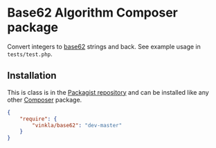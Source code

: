 Base62 Algorithm Composer package
=================================

Convert integers to [base62](http://en.wikipedia.org/wiki/62) strings and back. See example usage in ```tests/test.php```.

Installation
--------------
This is class is in the [Packagist repository](https://packagist.org/packages/vinkla/base62) and can be installed like any other [Composer](https://getcomposer.org/) package.

```json
{
	"require": {
		"vinkla/base62": "dev-master"
	}
}
```

